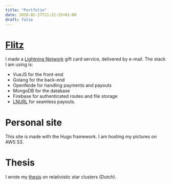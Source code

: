 ```yaml
---
title: "Portfolio"
date: 2020-02-27T21:22:25+01:00
draft: false
---
```

# [Flitz](https://flitz.cards)
I made a [Lightning Network](https://lightning.network) gift card service, delivered by e-mail. The stack I am using is:

- VueJS for the front-end
- Golang for the back-end
- OpenNode for handling payments and payouts
- MongoDB for the database
- Firebase for authenticated routes and file storage
- [LNURL](https://github.com/btcontract/lnurl-rfc/blob/master/spec.md) for seamless payouts.

# Personal site

This site is made with the Hugo framework. I am hosting my pictures on AWS S3.

# Thesis

I wrote my [thesis](https://lib.ugent.be/fulltxt/RUG01/002/349/830/RUG01-002349830_2017_0001_AC.pdf) on relativistic star clusters (Dutch).
